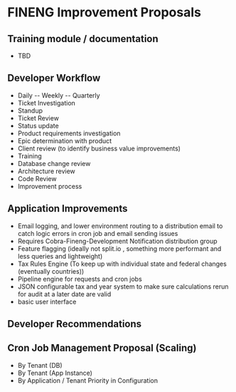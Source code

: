 # FINENG Improvement Proposals

## Training module / documentation
- TBD

## Developer Workflow
- Daily -- Weekly -- Quarterly
- Ticket Investigation
- Standup
- Ticket Review
- Status update
- Product requirements investigation
- Epic determination with product
- Client review (to identify business value improvements)
- Training
- Database change review
- Architecture review
- Code Review
- Improvement process

## Application Improvements
- Email logging, and lower environment routing to a distribution email to catch logic errors in cron job and email sending issues
- Requires Cobra-Fineng-Development Notification distribution group
- Feature flagging (ideally not split.io , something more performant and less queries and lightweight)
- Tax Rules Engine (To keep up with individual state and federal changes (eventually countries))
- Pipeline engine for requests and cron jobs
- JSON configurable tax and year system to make sure calculations rerun for audit at a later date are valid
- basic user interface

## Developer Recommendations

## Cron Job Management Proposal (Scaling)

 - By Tenant (DB)
 - By Tenant (App Instance)
 - By Application / Tenant Priority in Configuration
